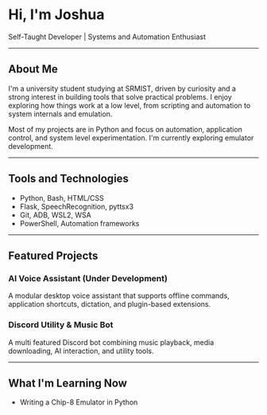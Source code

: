 # Hi, I'm Joshua

Self-Taught Developer | Systems and Automation Enthusiast

---

## About Me

I'm a university student studying at SRMIST, driven by curiosity and a strong interest in building tools that solve practical problems. I enjoy exploring how things work at a low level, from scripting and automation to system internals and emulation.

Most of my projects are in Python and focus on automation, application control, and system level experimentation. I'm currently exploring emulator development.

---

## Tools and Technologies

- Python, Bash, HTML/CSS
- Flask, SpeechRecognition, pyttsx3
- Git, ADB, WSL2, WSA
- PowerShell, Automation frameworks

---

## Featured Projects

### AI Voice Assistant  (Under Development)
A modular desktop voice assistant that supports offline commands, application shortcuts, dictation, and plugin-based extensions.

### Discord Utility & Music Bot  
A multi featured Discord bot combining music playback, media downloading, AI interaction, and utility tools.



---

## What I'm Learning Now

- Writing a Chip-8 Emulator in Python
